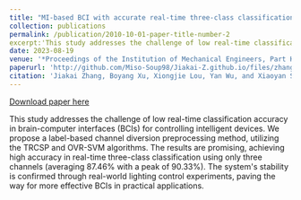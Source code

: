 ```yaml
---
title: "MI-based BCI with accurate real-time three-class classification processing and light control application"
collection: publications
permalink: /publication/2010-10-01-paper-title-number-2
excerpt:'This study addresses the challenge of low real-time classification accuracy in brain-computer interfaces (BCIs) for controlling intelligent devices. We propose a label-based channel diversion preprocessing method, utilizing the TRCSP and OVR-SVM algorithms. The results are promising, achieving high accuracy in real-time three-class classification using only three channels (averaging 87.46% with a peak of 90.33%). The system's stability is confirmed through real-world lighting control experiments, paving the way for more effective BCIs in practical applications.'
date: 2023-08-19
venue: '*Proceedings of the Institution of Mechanical Engineers, Part H: Journal of Engineering in Medicine*'
paperurl: 'http://github.com/Miso-Soup98/Jiakai-Z.github.io/files/zhang-et-al-2023-mi-based-bci-with-accurate-real-time-three-class-classification-processing-and-light-control.pdf'
citation: 'Jiakai Zhang, Boyang Xu, Xiongjie Lou, Yan Wu, and Xiaoyan Shen*, “MI-based BCI with accurate real-time three-class classification processing and light control application,” *Proceedings of the Institution of Mechanical Engineers, Part H: Journal of Engineering in Medicine*, vol. 237, no. 8, pp. 1017–1028, Aug. 2023.'
---
```


[Download paper here](http://github.com/Miso-Soup98/Jiakai-Z.github.io/files/zhang-et-al-2023-mi-based-bci-with-accurate-real-time-three-class-classification-processing-and-light-control.pdf)

This study addresses the challenge of low real-time classification accuracy in brain-computer interfaces (BCIs) for controlling intelligent devices. We propose a label-based channel diversion preprocessing method, utilizing the TRCSP and OVR-SVM algorithms. The results are promising, achieving high accuracy in real-time three-class classification using only three channels (averaging 87.46% with a peak of 90.33%). The system's stability is confirmed through real-world lighting control experiments, paving the way for more effective BCIs in practical applications.
